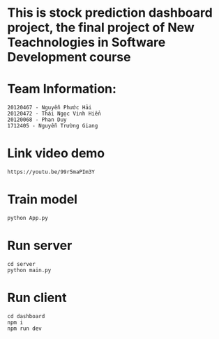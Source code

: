 # This is stock prediction dashboard project, the final project of New Teachnologies in Software Development course

# Team Information:
    20120467 - Nguyễn Phước Hải
    20120472 - Thái Ngọc Vinh Hiển
    20120068 - Phan Duy
    1712405 - Nguyễn Trường Giang

# Link video demo
    https://youtu.be/99r5maPIm3Y

# Train model
    python App.py

# Run server
    cd server
    python main.py
# Run client
    cd dashboard
    npm i
    npm run dev
